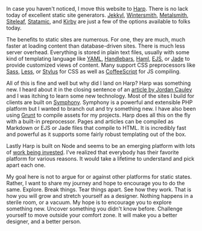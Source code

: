 In case you haven't noticed, I move this website to [Harp](http://harpjs.com/). There is no lack today of excellent static site generators. [Jekkyl](http://jekyllrb.com), [Wintersmith](http://wintersmith.io), [Metalsmith](http://www.metalsmith.io), [Siteleaf](http://www.siteleaf.com), [Statamic](http://statamic.com), and [Kirby](http://getkirby.com) are just a few of the options available to folks today.

The benefits to static sites are numerous. For one, they are much, much faster at loading content than database-driven sites. There is much less server overhead. Everything is stored in plain text files, usually with some kind of templating language like [YAML](http://yaml.org), [Handlebars](http://handlebarsjs.com), [Haml](http://haml.info), [EJS](http://embeddedjs.com), or [Jade](http://jade-lang.com) to provide customized views of content. Many support CSS preprocessors like [Sass](http://sass-lang.com), [Less](http://lesscss.org), or [Stylus](http://learnboost.github.io/stylus/) for CSS as well as [CoffeeScript](http://coffeescript.org) for JS compiling.

All of this is fine and well but why did I land on Harp? Harp was something new. I heard about it in the closing sentence of an [article by Jordan Cauley](http://jordancauley.com/2013/10/27/anchor-vs-ghost/) and I was itching to learn some new technology. Most of the sites I build for clients are built on [Symphony](http://getsymphony.com/). Symphony is a powerful and extensible PHP platform but I wanted to branch out and try something new. I have also been using [Grunt](http://gruntjs.com) to compile assets for my projects. Harp does all this on the fly with a built-in preprocessor. Pages and articles can be compiled as Markdown or EJS or Jade files that compile to HTML. It is incredibly fast and powerful as it supports some fairly robust templating out of the box.

Lastly Harp is built on Node and seems to be an emerging platform with lots of [work being invested](http://harpjs.com/blog/). I've realized that everybody has their favorite platform for various reasons. It would take a lifetime to understand and pick apart each one.

My goal here is not to argue for or against other platforms for static states. Rather, I want to share my journey and hope to encourage you to do the same. Explore. Break things. Tear things apart. See how they work. That is how you will grow and stretch yourself as a designer. Nothing happens in a sterile room, or a vacuum. My hope is to encourage you to explore something new. Uncover something you didn't know before. Challenge yourself to move outside your comfort zone. It will make you a better designer, and a better person.



